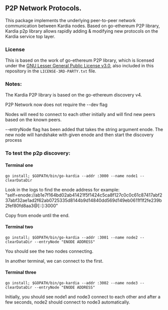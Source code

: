 ## P2P Network Protocols.

This package implements the underlying peer-to-peer network communication between Kardia nodes.
Based on go-ethereum P2P library, Kardia p2p library allows rapidly adding & modifying new protocols on the Kardia service top layer.

### License
This is based on the work of go-ethereum P2P library, which is licensed under the
[GNU Lesser General Public License v3.0](https://www.gnu.org/licenses/lgpl-3.0.en.html), also
included in this repository in the `LICENSE-3RD-PARTY.txt` file.

### Notes:
The Kardia P2P library is based on the go-ethereum discovery v4.

P2P Network now does not require the --dev flag

Nodes will need to connect to each other initially and will find new peers based on the known peers.

--entryNode flag has been added that takes the string argument enode. The new node will handshake with given enode and then start the discovery process 

### To test the p2p discovery:

#### Terminal one
```
go install; $GOPATH/bin/go-kardia --addr :3000 --name node1 --clearDataDir 
```
Look in the logs to find the enode address for example: "self=enode://ab1e7f164bd02ab41421f5f1424c5ca8f127c0c0c61c87417abf237abf32ae1ad2f62ab0725335d8144b9d14840dd569d149eb0611f1f2fe239b2fef80fd8aa3@[::]:3000"

Copy from enode until the end.

#### Terminal two
```
go install; $GOPATH/bin/go-kardia --addr :3001 --name node2 --clearDataDir --entryNode "ENODE ADDRESS"
```
You should see the two nodes connecting.

In another terminal, we can connect to the first.
#### Terminal three
```
go install; $GOPATH/bin/go-kardia --addr :3002 --name node3 --clearDataDir --entryNode "ENODE ADDRESS"
```
Initially, you should see node1 and node3 connect to each other and after a few seconds, node2 should connect to node3 automatically.
